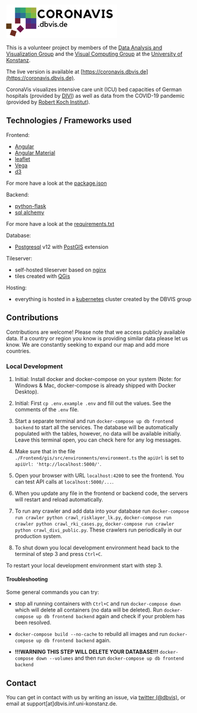 ![image](./Frontend/gis/src/assets/coronavislogo300.png)

This is a volunteer project by members of the [Data Analysis and Visualization Group](http://vis.uni.kn) and the [Visual Computing Group](https://www.cgmi.uni-konstanz.de/en/) at the [University of Konstanz](http://uni.kn).

The live version is available at [https://coronavis.dbvis.de](https://coronavis.dbvis.de).

CoronaVis visualizes intensive care unit (ICU) bed capacities of German hospitals (provided by [DIVI](https://divi.de)) as well as data from the COVID-19 pandemic (provided by [Robert Koch Institut](https://rki.de)).

## Technologies / Frameworks used

Frontend:
- [Angular](https://angular.io)
- [Angular Material](https://material.angular.io)
- [leaflet](https://leafletjs.com/)
- [Vega](https://vega.github.io/)
- [d3](https://d3js.org)

For more have a look at the [package.json](./Frontend/gis/package.json)

Backend:
- [python-flask](https://flask.palletsprojects.com/en/1.1.x/)
- [sql alchemy](https://www.sqlalchemy.org/)

For more have a look at the [requirements.txt](./Backend/requirements.txt)

Database:
- [Postgresql](https://www.postgresql.org/) v12 with [PostGIS](https://postgis.net/) extension

Tileserver:
- self-hosted tileserver based on [nginx](https://nginx.com)
- tiles created with [QGis](https://www.qgis.org/en/site/)

Hosting:
- everything is hosted in a [kubernetes](https://kubernetes.io) cluster created by the DBVIS group

## Contributions

Contributions are welcome! 
Please note that we access publicly available data.
If a country or region you know is providing similar data please let us know.
We are constantly seeking to expand our map and add more countries.

### Local Development

1. Initial: Install docker and docker-compose on your system (Note: for Windows & Mac, docker-compose is already shipped with Docker Desktop).

2. Initial: First `cp .env.example .env` and fill out the values. See the comments of the `.env` file.

3. Start a separate terminal and run `docker-compose up db frontend backend` to start all the services. The database will be automatically populated with the tables, however, no data will be available initially. Leave this terminal open, you can check here for any log messages.

4. Make sure that in the file `./Frontend/gis/src/environments/environment.ts` the `apiUrl` is set to `apiUrl: 'http://localhost:5000/'`.

5. Open your browser with URL `localhost:4200` to see the frontend. You can test API calls at `localhost:5000/...`.

6. When you update any file in the frontend or backend code, the servers will restart and reload automatically.

7. To run any crawler and add data into your database run `docker-compose run crawler python crawl_risklayer_lk.py`, `docker-compose run crawler python crawl_rki_cases.py`, `docker-compose run crawler python crawl_divi_public.py`. These crawlers run periodically in our production system.

8. To shut down you local development environment head back to the terminal of step 3 and press `Ctrl+C`.

To restart your local development environment start with step 3.


#### Troubleshooting

Some general commands you can try:

- stop all running containers with `Ctrl+C` and run `docker-compose down` which will delete all containers (no data will be deleted). Run `docker-compose up db frontend backend` again and check if your problem has been resolved.

- `docker-compose build --no-cache` to rebuild all images and run `docker-compose up db frontend backend` again.

- **!!!WARNING THIS STEP WILL DELETE YOUR DATABASE!!!** `docker-compose down --volumes` and then run `docker-compose up db frontend backend`

## Contact

You can get in contact with us by writing an issue, via [twitter (@dbvis)](https://twitter.com/dbvis), or email at support[at]dbvis.inf.uni-konstanz.de.
